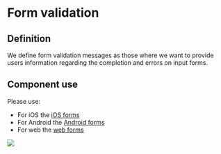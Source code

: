 # Form validation

## Definition

We define form validation messages as those where we want to provide users information regarding the completion and errors on input forms.

## Component use

Please use:

* For iOS the [iOS forms](../components/ios/form.md)
* For Android the [Android forms](../components/android/form.md)
* For web the [web forms](../components/web/form.md)

![](../img/forms.jpg)

